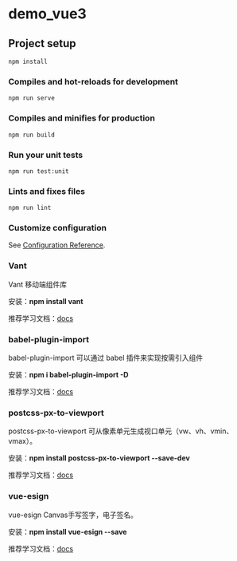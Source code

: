 # demo_vue3

## Project setup

```
npm install
```

### Compiles and hot-reloads for development

```
npm run serve
```

### Compiles and minifies for production

```
npm run build
```

### Run your unit tests

```
npm run test:unit
```

### Lints and fixes files

```
npm run lint
```

### Customize configuration

See [Configuration Reference](https://cli.vuejs.org/config/).

### Vant

Vant 移动端组件库

安装：**npm install vant**

推荐学习文档：[docs](https://youzan.github.io/vant/#/zh-CN/home)

### babel-plugin-import

babel-plugin-import  可以通过 babel 插件来实现按需引入组件

安装：**npm i babel-plugin-import -D**

推荐学习文档：[docs](https://github.com/umijs/babel-plugin-import)

### postcss-px-to-viewport

postcss-px-to-viewport 可从像素单元生成视口单元（vw、vh、vmin、vmax）。

安装：**npm install postcss-px-to-viewport --save-dev**

推荐学习文档：[docs](https://npmmirror.com/package/postcss-px-to-viewport)

### vue-esign

vue-esign Canvas手写签字，电子签名。

安装：**npm install vue-esign --save**

推荐学习文档：[docs](https://www.npmjs.com/package/vue-esign)
